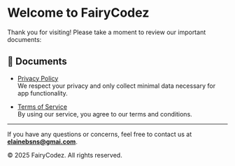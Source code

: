 # Welcome to FairyCodez

Thank you for visiting! Please take a moment to review our important documents:

## 📄 Documents

- [Privacy Policy](https://katielaineai.github.io/discorddox/privacy.html)  
  We respect your privacy and only collect minimal data necessary for app functionality.

- [Terms of Service](https://katielaineai.github.io/discorddox/ToS.html)  
  By using our service, you agree to our terms and conditions.

---

If you have any questions or concerns, feel free to contact us at **elainebsns@gmai.com**.  

&copy; 2025 FairyCodez. All rights reserved.
